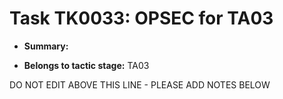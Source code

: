 # Task TK0033: OPSEC for TA03

* **Summary:** 

* **Belongs to tactic stage:** TA03

DO NOT EDIT ABOVE THIS LINE - PLEASE ADD NOTES BELOW
